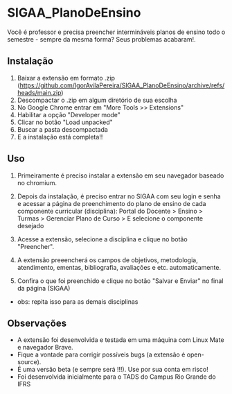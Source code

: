 # SIGAA_PlanoDeEnsino

Você é professor e precisa preencher intermináveis planos de ensino todo o semestre - sempre da mesma forma? Seus problemas acabaram!.


## Instalação

1) Baixar a extensão em formato .zip (https://github.com/IgorAvilaPereira/SIGAA_PlanoDeEnsino/archive/refs/heads/main.zip)
2) Descompactar o .zip em algum diretório de sua escolha
3) No Google Chrome entrar em "More Tools >> Extensions"
4) Habilitar a opção "Developer mode"
5) Clicar no botão "Load unpacked"
6) Buscar a pasta descompactada
7) E a instalação está completa!!

## Uso

1. Primeiramente é preciso instalar a extensão em seu navegador baseado no chromium.

2. Depois da instalação, é preciso entrar no SIGAA com seu login e senha e acessar a página de preenchimento do plano de ensino de cada componente curricular (disciplina): Portal do Docente > Ensino > Turmas > Gerenciar Plano de Curso > E selecione o componente desejado

3. Acesse a extensão, selecione a disciplina e clique no botão "Preencher".

4. A extensão preeencherá os campos de objetivos, metodologia, atendimento, ementas, bibliografia, avaliações e etc. automaticamente.

5. Confira o que foi preenchido e clique no botão "Salvar e Enviar" no final da página (SIGAA)

* obs: repita isso para as demais disciplinas

## Observações

* A extensão foi desenvolvida e testada em uma máquina com Linux Mate e navegador Brave. 
* Fique a vontade para corrigir possíveis bugs (a extensão é open-source).
* É uma versão beta (e sempre será !!!). Use por sua conta em risco!
* Foi desenvolvida inicialmente para o TADS do Campus Rio Grande do IFRS

